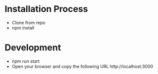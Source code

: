 # Installation Process
- Clone from repo
- npm install

# Development
- npm run start
- Open your browser and copy the following URL http://localhost:3000